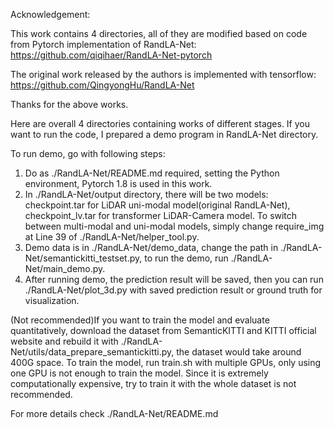 Acknowledgement:

This work contains 4 directories, all of they are modified based on code from Pytorch implementation of RandLA-Net: https://github.com/qiqihaer/RandLA-Net-pytorch

The original work released by the authors is implemented with tensorflow: https://github.com/QingyongHu/RandLA-Net

Thanks for the above works.

Here are overall 4 directories containing works of different stages. If you want to run the code, I prepared a demo program in RandLA-Net directory.

To run demo, go with following steps:

1. Do as ./RandLA-Net/README.md required, setting the Python environment, Pytorch 1.8 is used in this work.
2. In ./RandLA-Net/output directory, there will be two models: checkpoint.tar for LiDAR uni-modal model(original RandLA-Net), checkpoint_lv.tar for transformer LiDAR-Camera model.
    To switch between multi-modal and uni-modal models, simply change require_img at Line 39 of ./RandLA-Net/helper_tool.py.
3. Demo data is in ./RandLA-Net/demo_data, change the path in ./RandLA-Net/semantickitti_testset.py, to run the demo, run ./RandLA-Net/main_demo.py.
4. After running demo, the prediction result will be saved, then you can run ./RandLA-Net/plot_3d.py with saved prediction result or ground truth for visualization.

(Not recommended)If you want to train the model and evaluate quantitatively, download the dataset from SemanticKITTI and KITTI official website and rebuild it with ./RandLA-Net/utils/data_prepare_semantickitti.py,
the dataset would take around 400G space. To train the model, run train.sh with multiple GPUs, only using one GPU is not enough to train the model. Since it is extremely computationally expensive, try to train it 
with the whole dataset is not recommended.

For more details check ./RandLA-Net/README.md